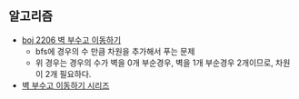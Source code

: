 ## 알고리즘
- [boj 2206 벽 부수고 이동하기](https://www.acmicpc.net/problem/2206)
	- bfs에 경우의 수 만큼 차원을 추가해서 푸는 문제
	- 위 경우는 경우의 수가 벽을 0개 부순경우, 벽을 1개 부순경우 2개이므로, 차원이 2개 필요하다.
- [벽 부수고 이동하기 시리즈](https://www.acmicpc.net/workbook/view/2702)